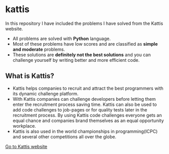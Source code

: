 # kattis
In this repository I have included the problems I have solved from the Kattis website.
- All problems are solved with **Python** language.
- Most of these problems have low scores and are classified as **simple and moderate** problems.
- These solutions are **definitely not the best solutions** and you can challenge yourself by writing better and more efficient code.

## What is Kattis?
- Kattis helps companies to recruit and attract the best programmers with its dynamic challenge platform.
- With Kattis companies can challenge developers before letting them enter the recruitment process saving time. Kattis can also be used to add code challenges to job-pages or for quality tests later in the recruitment process. By using Kattis code challenges everyone gets an equal chance and companies brand themselves as an equal opportunity workplace.
- Kattis is also used in the world championships in programming(ICPC) and several other competitions all over the globe.


[Go to Kattis website](https://open.kattis.com/)
